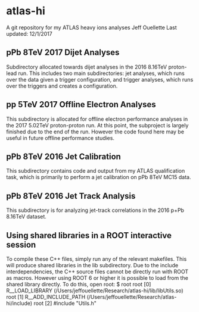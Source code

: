 # atlas-hi #
A git repository for my ATLAS heavy ions analyses
Jeff Ouellette
Last updated: 12/1/2017

## pPb 8TeV 2017 Dijet Analyses ##
Subdirectory allocated towards dijet analyses in the 2016 8.16TeV proton-lead run. This includes two main subdirectories: jet analyses, which runs over the data given a trigger configuration, and trigger analyses, which runs over the triggers and creates a configuration.

## pp 5TeV 2017 Offline Electron Analyses ##
This subdirectory is allocated for offline electron performance analyses in the 2017 5.02TeV proton-proton run. At this point, the subproject is largely finished due to the end of the run. However the code found here may be useful in future offline performance studies.

## pPb 8TeV 2016 Jet Calibration ##
This subdirectory contains code and output from my ATLAS qualification task, which is primarily to perform a jet calibration on pPb 8TeV MC15 data.

## pPb 8TeV 2016 Jet Track Analysis ##
This subdirectory is for analyzing jet-track correlations in the 2016 p+Pb 8.16TeV dataset.

## Using shared libraries in a ROOT interactive session ##
To compile these C++ files, simply run any of the relevant makefiles. This will produce shared libraries in the lib subdirectory. Due to the include interdependencies, the C++ source files cannot be directly run with ROOT as macros. However using ROOT 6 or higher it is possible to load from the shared library directly. To do this, open root:
$  root
root [0] R__LOAD_LIBRARY (/Users/jeffouellette/Research/atlas-hi/lib/libUtils.so)
root [1] R__ADD_INCLUDE_PATH (/Users/jeffouellette/Research/atlas-hi/include)
root [2] #include "Utils.h"

